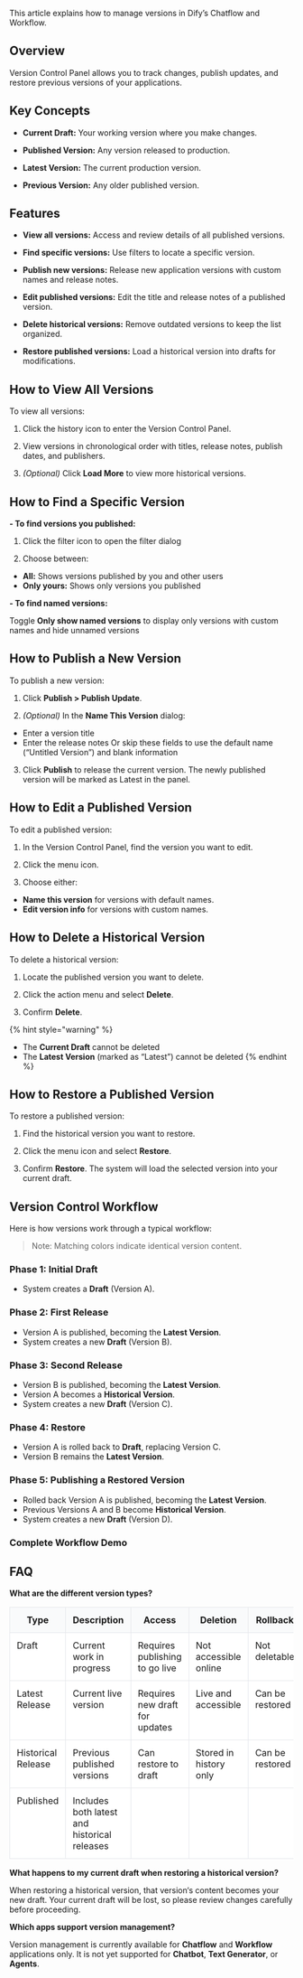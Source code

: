 
This article explains how to manage versions in Dify’s Chatflow and Workflow.

## Overview

Version Control Panel allows you to track changes, publish updates, and restore previous versions of your applications. 

## Key Concepts

- **Current Draft:** Your working version where you make changes.

- **Published Version:** Any version released to production.

- **Latest Version:** The current production version.

- **Previous Version:** Any older published version.

## Features

- **View all versions:** Access and review details of all published versions.

- **Find specific versions:** Use filters to locate a specific version.

- **Publish new versions:** Release new application versions with custom names and release notes.

- **Edit published versions:** Edit the title and release notes of a published version.

- **Delete historical versions:** Remove outdated versions to keep the list organized.

- **Restore published versions:** Load a historical version into drafts for modifications.

## How to View All Versions

To view all versions:

1. Click the history icon to enter the Version Control Panel.

2. View versions in chronological order with titles, release notes, publish dates, and publishers.

3. *(Optional)* Click **Load More** to view more historical versions.

## How to Find a Specific Version

**- To find versions you published:**

1. Click the filter icon to open the filter dialog

2. Choose between:
- **All:** Shows versions published by you and other users
- **Only yours:** Shows only versions you published

**- To find named versions:**

Toggle **Only show named versions** to display only versions with custom names and hide unnamed versions

## How to Publish a New Version

To publish a new version:

1. Click **Publish > Publish Update**.

2. *(Optional)* In the **Name This Version** dialog:
- Enter a version title
- Enter the release notes
Or skip these fields to use the default name (“Untitled Version”) and blank information

3. Click **Publish** to release the current version. The newly published version will be marked as Latest in the panel.

## How to Edit a Published Version

To edit a published version:

1. In the Version Control Panel, find the version you want to edit.

2. Click the menu icon.

3. Choose either:
- **Name this version** for versions with default names.
- **Edit version info** for versions with custom names.

## How to Delete a Historical Version

To delete a historical version:

1. Locate the published version you want to delete.

2. Click the action menu and select **Delete**.

3. Confirm **Delete**.

{% hint style="warning" %}
-   The **Current Draft** cannot be deleted
-   The **Latest Version** (marked as “Latest”) cannot be deleted
{% endhint %}

## How to Restore a Published Version

To restore a published version:

1. Find the historical version you want to restore.

2. Click the menu icon and select **Restore**.

3. Confirm **Restore**. The system will load the selected version into your current draft.

## Version Control Workflow

Here is how versions work through a typical workflow:

> Note: Matching colors indicate identical version content.

### Phase 1: Initial Draft

-   System creates a **Draft** (Version A).

### Phase 2: First Release

-   Version A is published, becoming the **Latest Version**.
-   System creates a new **Draft** (Version B).

### Phase 3: Second Release

-   Version B is published, becoming the **Latest Version**.
-   Version A becomes a **Historical Version**.
-   System creates a new **Draft** (Version C).

### Phase 4: Restore

-   Version A is rolled back to **Draft**, replacing Version C.
-   Version B remains the **Latest Version**.

### Phase 5: Publishing a Restored Version

-   Rolled back Version A is published, becoming the **Latest Version**.
-   Previous Versions A and B become **Historical Version**.
-   System creates a new **Draft** (Version D).

### Complete Workflow Demo

## FAQ

**What are the different version types?**

<table style="width: 100%; border-collapse: collapse; background-color: #fff;">
    <thead>
        <tr style="background-color: #f9fafb;">
            <th style="padding: 12px; border: 1px solid #e5e7eb; width: 15%;">Type</th>
            <th style="padding: 12px; border: 1px solid #e5e7eb; width: 25%;">Description</th>
            <th style="padding: 12px; border: 1px solid #e5e7eb; width: 20%;">Access</th>
            <th style="padding: 12px; border: 1px solid #e5e7eb; width: 20%;">Deletion</th>
            <th style="padding: 12px; border: 1px solid #e5e7eb; width: 20%;">Rollback</th>
        </tr>
    </thead>
    <tbody>
        <tr>
            <td style="padding: 12px; border: 1px solid #e5e7eb; vertical-align: top;">Draft</td>
            <td style="padding: 12px; border: 1px solid #e5e7eb; vertical-align: top;">Current work in progress</td>
            <td style="padding: 12px; border: 1px solid #e5e7eb; vertical-align: top;">Requires publishing to go live</td>
            <td style="padding: 12px; border: 1px solid #e5e7eb; vertical-align: top;">Not accessible online</td>
            <td style="padding: 12px; border: 1px solid #e5e7eb; vertical-align: top;">Not deletable</td>
        </tr>
        <tr>
            <td style="padding: 12px; border: 1px solid #e5e7eb; vertical-align: top;">Latest Release</td>
            <td style="padding: 12px; border: 1px solid #e5e7eb; vertical-align: top;">Current live version</td>
            <td style="padding: 12px; border: 1px solid #e5e7eb; vertical-align: top;">Requires new draft for updates</td>
            <td style="padding: 12px; border: 1px solid #e5e7eb; vertical-align: top;">Live and accessible</td>
            <td style="padding: 12px; border: 1px solid #e5e7eb; vertical-align: top;">Can be restored</td>
        </tr>
        <tr>
            <td style="padding: 12px; border: 1px solid #e5e7eb; vertical-align: top;">Historical Release</td>
            <td style="padding: 12px; border: 1px solid #e5e7eb; vertical-align: top;">Previous published versions</td>
            <td style="padding: 12px; border: 1px solid #e5e7eb; vertical-align: top;">Can restore to draft</td>
            <td style="padding: 12px; border: 1px solid #e5e7eb; vertical-align: top;">Stored in history only</td>
            <td style="padding: 12px; border: 1px solid #e5e7eb; vertical-align: top;">Can be restored</td>
        </tr>
        <tr>
            <td style="padding: 12px; border: 1px solid #e5e7eb; vertical-align: top;">Published</td>
            <td style="padding: 12px; border: 1px solid #e5e7eb; vertical-align: top;">Includes both latest and historical releases</td>
            <td style="padding: 12px; border: 1px solid #e5e7eb; vertical-align: top;"></td>
            <td style="padding: 12px; border: 1px solid #e5e7eb; vertical-align: top;"></td>
            <td style="padding: 12px; border: 1px solid #e5e7eb; vertical-align: top;"></td>
        </tr>
    </tbody>
</table>

**What happens to my current draft when restoring a historical version?**

When restoring a historical version, that version‘s content becomes your new draft. Your current draft will be lost, so please review changes carefully before proceeding.

**Which apps support version management?**

Version management is currently available for **Chatflow** and **Workflow** applications only. It is not yet supported for **Chatbot**, **Text Generator**, or **Agents**.


